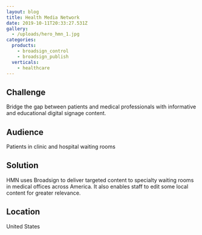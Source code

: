```yaml
---
layout: blog
title: Health Media Network
date: 2019-10-11T20:33:27.531Z
gallery:
  - /uploads/hero_hmn_1.jpg
categories:
  products:
    - broadsign_control
    - broadsign_publish
  verticals:
    - healthcare
---
```


## Challenge

Bridge the gap between patients and medical professionals with informative and educational digital signage content.

## Audience

Patients in clinic and hospital waiting rooms

## Solution

HMN uses Broadsign to deliver targeted content to specialty waiting rooms in medical offices across America. It also enables staff to edit some local content for greater relevance.

## Location

United States
